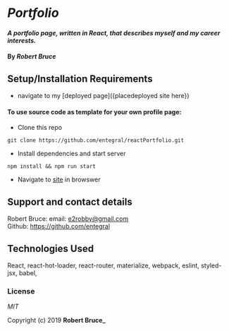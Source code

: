 # _Portfolio_

#### _A portfolio page, written in React, that describes myself and my career interests._

#### By _**Robert Bruce**_


## Setup/Installation Requirements

 * navigate to my [deployed page]({placedeployed site here})

#### To use source code as template for your own profile page:
* Clone this repo
```
git clone https://github.com/entegral/reactPortfolio.git
```

* Install dependencies and start server
```
npm install && npm run start
```

* Navigate to [site](http://localhost:8080) in browswer 


## Support and contact details

Robert Bruce:
  email: e2robby@gmail.com<br>
  Github: https://github.com/entegral

## Technologies Used

React, react-hot-loader, react-router, materialize, webpack, eslint, styled-jsx, babel, 

### License

*MIT*

Copyright (c) 2019 **Robert Bruce_**
